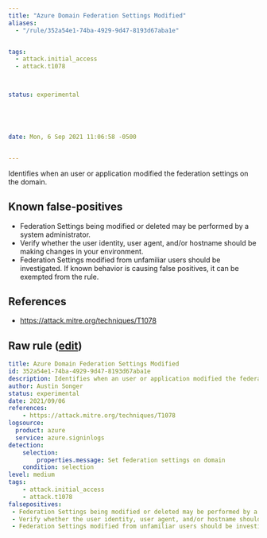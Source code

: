 ```yaml
---
title: "Azure Domain Federation Settings Modified"
aliases:
  - "/rule/352a54e1-74ba-4929-9d47-8193d67aba1e"


tags:
  - attack.initial_access
  - attack.t1078



status: experimental





date: Mon, 6 Sep 2021 11:06:58 -0500


---
```


Identifies when an user or application modified the federation settings on the domain.

<!--more-->


## Known false-positives

* Federation Settings being modified or deleted may be performed by a system administrator.
* Verify whether the user identity, user agent, and/or hostname should be making changes in your environment.
* Federation Settings modified from unfamiliar users should be investigated. If known behavior is causing false positives, it can be exempted from the rule.



## References

* https://attack.mitre.org/techniques/T1078


## Raw rule ([edit](https://github.com/SigmaHQ/sigma/edit/master/rules/cloud/azure/azure_federation_modified.yml))
```yaml
title: Azure Domain Federation Settings Modified
id: 352a54e1-74ba-4929-9d47-8193d67aba1e
description: Identifies when an user or application modified the federation settings on the domain.
author: Austin Songer
status: experimental
date: 2021/09/06
references:
    - https://attack.mitre.org/techniques/T1078
logsource:
  product: azure
  service: azure.signinlogs
detection:
    selection:
        properties.message: Set federation settings on domain
    condition: selection
level: medium
tags:
    - attack.initial_access
    - attack.t1078
falsepositives:
 - Federation Settings being modified or deleted may be performed by a system administrator. 
 - Verify whether the user identity, user agent, and/or hostname should be making changes in your environment. 
 - Federation Settings modified from unfamiliar users should be investigated. If known behavior is causing false positives, it can be exempted from the rule.


```
